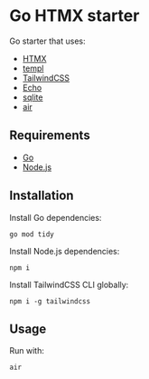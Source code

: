 # Go HTMX starter

Go starter that uses:

- [HTMX](https://htmx.org/)
- [templ](https://templ.guide/)
- [TailwindCSS](https://tailwindcss.com/)
- [Echo](https://echo.labstack.com/)
- [sqlite](https://pkg.go.dev/modernc.org/sqlite)
- [air](https://github.com/cosmtrek/air)

## Requirements

- [Go](https://golang.org/)
- [Node.js](https://nodejs.org/)

## Installation

Install Go dependencies:

`go mod tidy`

Install Node.js dependencies:

`npm i`

Install TailwindCSS CLI globally:

`npm i -g tailwindcss`

## Usage

Run with:

`air`
